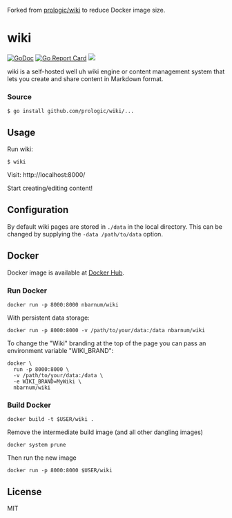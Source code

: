 Forked from [prologic/wiki](https://github.com/prologic/wiki) to reduce Docker image size.

# wiki
[![GoDoc](https://godoc.org/github.com/prologic/wiki?status.svg)](https://godoc.org/github.com/prologic/wiki)
[![Go Report Card](https://goreportcard.com/badge/github.com/prologic/wiki)](https://goreportcard.com/report/github.com/prologic/wiki)
[![](https://images.microbadger.com/badges/image/nbarnum/wiki.svg)](https://microbadger.com/images/nbarnum/wiki "Get your own image badge on microbadger.com")

wiki is a self-hosted well uh wiki engine or content management system that
lets you create and share content in Markdown format.

### Source

```#!bash
$ go install github.com/prologic/wiki/...
```

## Usage

Run wiki:

```#!bash
$ wiki
```

Visit: http://localhost:8000/

Start creating/editing content!

## Configuration

By default wiki pages are stored in `./data` in the local directory. This can
be changed by supplying the `-data /path/to/data` option.

## Docker

Docker image is available at [Docker Hub](https://hub.docker.com/r/nbarnum/wiki/).

### Run Docker

```#!bash
docker run -p 8000:8000 nbarnum/wiki
```

With persistent data storage:

```#!bash
docker run -p 8000:8000 -v /path/to/your/data:/data nbarnum/wiki
```

To change the "Wiki" branding at the top of the page you can pass an environment variable "WIKI_BRAND":

```
docker \
  run -p 8000:8000 \
  -v /path/to/your/data:/data \
  -e WIKI_BRAND=MyWiki \
  nbarnum/wiki
```

### Build Docker

```#!bash
docker build -t $USER/wiki .
```

Remove the intermediate build image (and all other dangling images)

```#!bash
docker system prune
```

Then run the new image

```#!bash
docker run -p 8000:8000 $USER/wiki
```

## License

MIT
